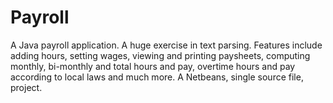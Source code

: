 Payroll
=======

A Java payroll application. A huge exercise in text parsing. Features include adding hours, setting wages, viewing and printing paysheets, computing monthly, bi-monthly and total hours and pay, overtime hours and pay according to  local laws and much more. A Netbeans, single source file, project. 
